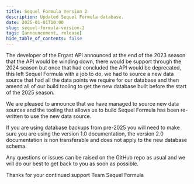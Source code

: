 ```yaml
---
title: Sequel Formula Version 2
description: Updated Sequel Formula database.
date: 2025-01-01T10:00
slug: sequel-formula-version-2
tags: [announcement, release]
hide_table_of_contents: false
---
```


The developer of the Ergast API announced at the end of the 2023 season that the API would be winding down, there would be support through the 2024 season but once that had concluded the API would be deprecated, this left Sequel Formula with a job to do, we had to source a new data source that had all the data points we require for our database and then amend all of our build tooling to get the new database built before the start of the 2025 season.

We are pleased to announce that we have managed to source new data sources and the tooling that allows us to build Sequel Formula has been re-written to use the new data source. 

If you are using database backups from pre-2025 you will need to make sure you are using the version 1.0 documentation, the version 2.0 documentation is non transferable and does not apply to the new database schema. 

Any questions or issues can be raised on the GitHub repo as usual and we will do our best to get back to you as soon as possible. 

Thanks for your continued support 
Team Sequel Formula 